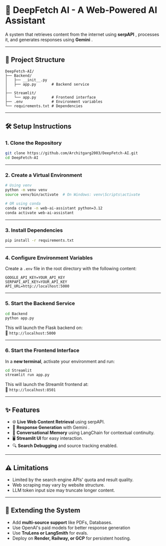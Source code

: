 # 🚀 DeepFetch AI - A Web-Powered AI Assistant

A system that retrieves content from the internet using **serpAPI** , processes it, and generates responses using **Gemini** .

---

## 🔧 Project Structure

```
DeepFetch-AI/
├── Backend/
│   ├── __init__.py
│   ├── app.py       # Backend service
│
├── Streamlit/
│   └── app.py       # Frontend interface
├── .env             # Environment variables
└── requirements.txt # Dependencies
```

---

## 🛠️ Setup Instructions

### 1. Clone the Repository

```bash
git clone https://github.com/Architgarg2003/DeepFetch-AI.git
cd DeepFetch-AI
```

---

### 2. Create a Virtual Environment

```bash
# Using venv
python -m venv venv
source venv/bin/activate  # On Windows: venv\Scripts\activate

# OR using conda
conda create -n web-ai-assistant python=3.12
conda activate web-ai-assistant
```

---

### 3. Install Dependencies

```bash
pip install -r requirements.txt
```

---

### 4. Configure Environment Variables

Create a `.env` file in the root directory with the following content:

```
GOOGLE_API_KEY=YOUR_API_KEY
SERPAPI_API_KEY=YOUR_API_KEY
API_URL=http://localhost:5000
```

---

### 5. Start the Backend Service

```bash
cd Backend
python app.py
```

This will launch the Flask backend on:  
📍 `http://localhost:5000`

---

### 6. Start the Frontend Interface

In a **new terminal**, activate your environment and run:

```bash
cd Streamlit
streamlit run app.py
```

This will launch the Streamlit frontend at:  
📍 `http://localhost:8501`

---

## ✨ Features

- 🌐 **Live Web Content Retrieval** using serpAPI.
- 🤖 **Response Generation** with Gemini .
- 🧠 **Conversational Memory** using LangChain for contextual continuity.
- 🖥️ **Streamlit UI** for easy interaction.
- 🔍 **Search Debugging** and source tracking enabled.

---

## ⚠️ Limitations

- Limited by the search engine APIs' quota and result quality.
- Web scraping may vary by website structure.
- LLM token input size may truncate longer content.

---

## 🔄 Extending the System

- Add **multi-source support** like PDFs, Databases.
- Use OpenAI's paid models for better response generation 
- Use **TruLens or LangSmith** for evals.
- Deploy on **Render, Railway, or GCP** for persistent hosting.
